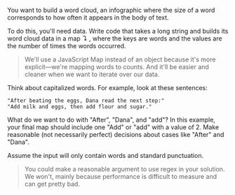 You want to build a word cloud, an infographic where the size of a word corresponds to how often it appears in the body of text.

To do this, you'll need data. Write code that takes a long string and builds its word cloud data in a map ↴ , where the keys are words and the values are the number of times the words occurred.

> We'll use a JavaScript Map instead of an object because it's more explicit—we're mapping words to counts. And it'll be easier and cleaner when we want to iterate over our data.

Think about capitalized words. For example, look at these sentences:
```
"After beating the eggs, Dana read the next step:"
"Add milk and eggs, then add flour and sugar."
```
What do we want to do with "After", "Dana", and "add"? In this example, your final map should include one "Add" or "add" with a value of 2. Make reasonable (not necessarily perfect) decisions about cases like "After" and "Dana".

Assume the input will only contain words and standard punctuation.

> You could make a reasonable argument to use regex in your solution. We won't, mainly because performance is difficult to measure and can get pretty bad.